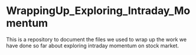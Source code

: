 # WrappingUp_Exploring_Intraday_Momentum
This is a repository to document the files we used to wrap up the work we have done so far about exploring intraday momentum on stock market.
